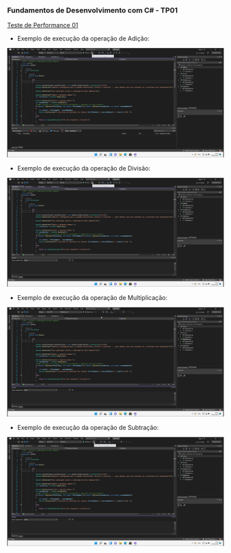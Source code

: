 ### Fundamentos de Desenvolvimento com C# - TP01

[Teste de Performance 01](https://lms.infnet.edu.br/moodle/mod/assign/view.php?id=276162)

- Exemplo de execução da operação de Adição:

![](images/adicao.gif)

- Exemplo de execução da operação de Divisão:

![](images/divisao.gif)

- Exemplo de execução da operação de Multiplicação:

![](images/multiplicacao.gif)

- Exemplo de execução da operação de Subtração:

![](images/subtracao.gif)
